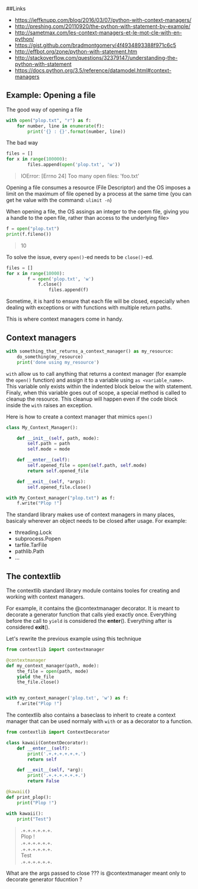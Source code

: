 ##Links
 - https://jeffknupp.com/blog/2016/03/07/python-with-context-managers/
 - http://preshing.com/20110920/the-python-with-statement-by-example/
 - http://sametmax.com/les-context-managers-et-le-mot-cle-with-en-python/
 - https://gist.github.com/bradmontgomery/4f4934893388f971c6c5
 - http://effbot.org/zone/python-with-statement.htm
 - http://stackoverflow.com/questions/32379147/understanding-the-python-with-statement
 - https://docs.python.org/3.5/reference/datamodel.html#context-managers


## Example: Opening a file
The good way of opening a file
```python
with open("plop.txt", "r") as f:
    for number, line in enumerate(f):
        print('{} : {}'.format(number, line))
```

The bad way
```python
files = []
for x in range(100000):
        files.append(open('plop.txt', 'w'))
```
> IOError: [Errno 24] Too many open files: 'foo.txt'

Opening a file consumes a resource (File Descriptor) and the OS imposes a limit
on the maximum of file opened by a process at the same time (you can get he
value with the command:  `ulimit -n`)

When opening a file, the OS assings an integer to the opem file, giving you a
handle to the open file, rather than access to the underlying file>
```python
f = open("plop.txt")
print(f.fileno())
```
> 10

To solve the issue, every `open()`-ed needs to be `close()`-ed.
```python
files = []
for x in range(10000):
        f = open('plop.txt', 'w')
            f.close()
                files.append(f)
```

Sometime, it is hard to ensure that each file will be closed, especially when
dealing with exceptions or with functions with multiple return paths.

This is where context managers come in handy.


## Context managers

```python
with something_that_returns_a_context_manager() as my_resource:
    do_something(my_resource)
    print('done using my_resource')
```

`with` allow us to call anything that returns a context manager (for example the
`open()` function) and assign it to a variable using `as <variable_name>`.
This variable only exists within the indented block below the with statement.
Finaly, when this variable goes out of scope, a special method is called to
cleanup the resource.
This cleanup will happen even if the code block inside the `with` raises an
exception.

Here is how to create a context manager that mimics `open()`
```python
class My_Context_Manager():

    def __init__(self, path, mode):
        self.path = path
        self.mode = mode

    def __enter__(self):
        self.opened_file = open(self.path, self.mode)
        return self.opened_file

    def __exit__(self, *args):
        self.opened_file.close()

with My_Context_manager("plop.txt") as f:
    f.write("Plop !")
```

 The standard library makes use of context managers in many places, basicaly
 wherever an object needs to be closed after usage.
 For example:
  - threading.Lock
  - subprocess.Popen
  - tarfile.TarFile
  - pathlib.Path
  - ...


## The contextlib

The contextlib standard library module contains tooles for creating and working
with context managers.

For example, it contains the @contextmanager decorator.
It is meant to decorate a generator function that calls yied exactly once.
Everything before the call to `yield` is considered the  __enter__().
Everything after is considered __exit__().

Let's rewrite the previous example using this technique
```python
from contextlib import contextmanager

@contextmanager
def my_context_manager(path, mode):
    the_file = open(path, mode)
    yield the_file
    the_file.close()


with my_context_manager('plop.txt', 'w') as f:
    f.write("Plop !")
```

The contextlib also contains a baseclass to inherit to create a context manager
that can be used normaly with `with` or as a decorator to a function.

```python
from contextlib import ContextDecorator

class kawaii(ContextDecorator):
    def __enter__(self):
        print('.+.+.+.+.+.+.')
        return self

    def __exit__(self, *arg):
        print('.+.+.+.+.+.+.')
        return False

@kawaii()
def print_plop():
    print("Plop !")

with kawaii():
    print("Test")

```
> .+.+.+.+.+.+.<br/>
> Plop ! <br/>
> .+.+.+.+.+.+.<br/>
> .+.+.+.+.+.+.<br/>
> Test <br/>
> .+.+.+.+.+.+.<br/>








What are the args passed to close ??? 
is @contextmanager meant only to decorate generator fducntion ?

